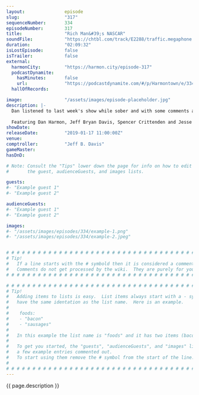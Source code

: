 ```yaml
---
layout:               episode
slug:                 "317"
sequenceNumber:       334
episodeNumber:        317
title:                "Rich Man&#39;s NASCAR"
soundFile:            "https://chtbl.com/track/E2288/traffic.megaphone.fm/STA6567122292.mp3"
duration:             "02:09:32"
isLostEpisode:        false
isTrailer:            false
external:
  harmonCity:         "https://harmon.city/episode-317"
  podcastDynamite:
    hasMinutes:       false
    url:              "https://podcastdynamite.com/#/p/Harmontown/e/334/317"
  hallOfRecords:      

image:                "/assets/images/episode-placeholder.jpg"
description: |-
  Dan listened to last week's show while sober and with some comments and clarifications, along with the return of Jesse Camp.
  
  Featuring Dan Harmon, Jeff Bryan Davis, Spencer Crittenden and Jesse Camp.
showDate:             
releaseDate:          "2019-01-17 11:00:00Z"
venue:                
comptroller:          "Jeff B. Davis"
gameMaster:           
hasDnD:               

# Note: Consult the "Tips" lower down the page for info on how to edit
#       the guest, audienceGuests, and images lists.

guests:
#- "Example guest 1"
#- "Example guest 2"

audienceGuests:
#- "Example guest 1"
#- "Example guest 2"

images:
#- "/assets/images/episodes/334/example-1.png"
#- "/assets/images/episodes/334/example-2.jpeg"


# # # # # # # # # # # # # # # # # # # # # # # # # # # # # # # # # # # # # # # # # # # # #
# Tip!
#   If a line starts with the # symbold then it is considered a comment.
#   Comments do not get processed by the wiki.  They are purely for your information.
# # # # # # # # # # # # # # # # # # # # # # # # # # # # # # # # # # # # # # # # # # # # #

# # # # # # # # # # # # # # # # # # # # # # # # # # # # # # # # # # # # # # # # # # # # #
# Tip!
#   Adding items to lists is easy.  List items always start with a - symbol and have
#   have the same identation as the list name.  Here is an example.
#
#    foods:
#    - "bacon"
#    - "sausages"
#
#   In this example the list name is "foods" and it has two items (bacon, and sausages).
#
#   To get you started, the "guests", "audienceGuests", and "images" lists below have
#   a few example entries commented out.
#   To start using them remove the # symbol from the start of the line.
#
# # # # # # # # # # # # # # # # # # # # # # # # # # # # # # # # # # # # # # # # # # # # #
---
```


<!-- The episode description will be rendered here -->
{{ page.description }}

<!-- Add your content BELOW here -->
<!-- vvvvvvvvvvvvvvvvvvvvvvvvvvv -->




<!-- ^^^^^^^^^^^^^^^^^^^^^^^^^^^ -->
<!-- Add your content ABOVE here -->

<!-- The episode gallery will be rendered here -->